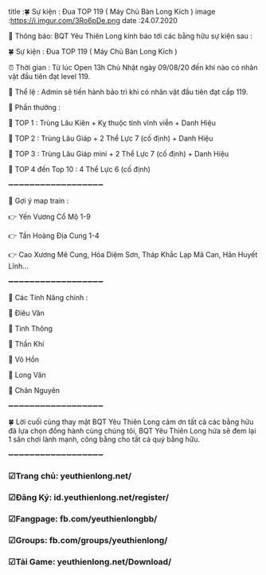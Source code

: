 title :🍀 Sự kiện : Đua TOP 119 ( Máy Chủ Bàn Long Kích )
image :https://i.imgur.com/3Ro6pDe.png
date  :24.07.2020

🎀 Thông báo: BQT Yêu Thiên Long kính báo tới các bằng hữu sự kiện sau :

🍀 Sự kiện : Đua TOP 119 ( Máy Chủ Bàn Long Kích )

⏰ Thời gian : Từ lúc Open 13h Chủ Nhật ngày 09/08/20 đến khi nào có nhân vật đầu tiên đạt level 119.

🔰 Thể lệ : Admin sẽ tiến hành bảo trì khi có nhân vật đầu tiên đạt cấp 119.

🔰 Phần thưởng : 

🏁 TOP 1 : Trùng Lâu Kiên + Kỵ thuộc tính vĩnh viễn + Danh Hiệu 

🏁 TOP 2 : Trùng Lâu Giáp +  2 Thể Lực 7 (cố định) + Danh Hiệu

🏁 TOP 3 : Trùng Lâu Giáp mini + 2 Thể Lực 7 (cố định) + Danh Hiệu

🏁 TOP 4 đến Top 10 : 4 Thể Lực 6 (cố định)

➖➖➖➖➖➖➖➖➖➖➖➖➖➖➖➖➖➖

🔷 Gợi ý map train : 

👉 Yến Vương Cổ Mộ 1-9

👉 Tần Hoàng Địa Cung 1-4

👉 Cao Xương Mê Cung, Hỏa Diệm Sơn, Tháp Khắc Lạp Mã Can, Hãn Huyết Lĩnh...

➖➖➖➖➖➖➖➖➖➖➖➖➖➖➖➖➖➖

🔰 Các Tính Năng chính : 

🌾 Điêu Văn

🌾 Tinh Thông

🌾 Thần Khí

🌾 Võ Hồn

🌾 Long Văn

🌾 Chân Nguyên

➖➖➖➖➖➖➖➖➖➖➖➖➖➖➖➖➖➖

🍀 Lời cuối cùng thay mặt BQT Yêu Thiên Long cảm ơn tất cả các bằng hữu đã lựa chọn đồng hành cùng chúng tôi, BQT Yêu Thiên Long hứa sẽ đem lại 1 sân chơi lành mạnh, công bằng cho tất cả quý bằng hữu.

➖➖➖➖➖➖➖➖➖➖➖➖➖➖➖➖➖➖

### ☑Trang chủ: yeuthienlong.net/

### ☑Đăng Ký: id.yeuthienlong.net/register/

### ☑Fangpage: fb.com/yeuthienlongbb/

### ☑Groups: fb.com/groups/yeuthienlong/

### ☑Tải Game: yeuthienlong.net/Download/
